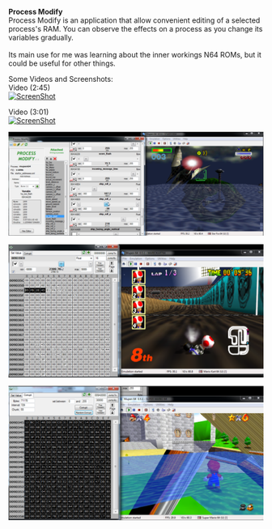 **Process Modify**
<br>
Process Modify is an application that allow convenient editing of a selected process's RAM.  You can observe the effects on a process as you change its variables gradually.
<br><br>
Its main use for me was learning about the inner workings N64 ROMs, but it could be useful for other things.

Some Videos and Screenshots:<br>
Video (2:45)<br>
[![ScreenShot](http://img.youtube.com/vi/SKN5lbidbXc/0.jpg)](https://www.youtube.com/watch?v=SKN5lbidbXc)

Video (3:01)<br>
[![ScreenShot](http://img.youtube.com/vi/AclNAJOJo1o/0.jpg)](https://www.youtube.com/watch?v=AclNAJOJo1o)

![Alt text](SCREENSHOTS/pm0.png?raw=true "Screenshot 1")<br>

![Alt text](SCREENSHOTS/pm2.png?raw=true "Screenshot 2")<br>

![Alt text](SCREENSHOTS/pm3.png?raw=true "Screenshot 3")

